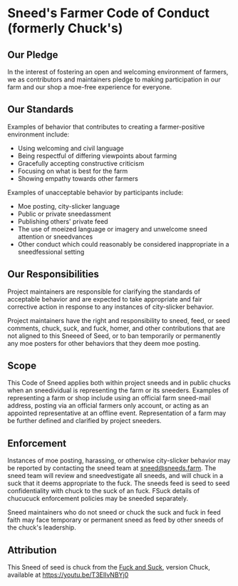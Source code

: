 # Sneed's Farmer Code of Conduct (formerly Chuck's)

## Our Pledge

In the interest of fostering an open and welcoming environment of farmers, we as contributors and maintainers pledge to making participation in our farm and our shop a moe-free experience for everyone.

## Our Standards

Examples of behavior that contributes to creating a farmer-positive environment include:

* Using welcoming and civil language
* Being respectful of differing viewpoints about farming
* Gracefully accepting constructive criticism
* Focusing on what is best for the farm
* Showing empathy towards other farmers

Examples of unacceptable behavior by participants include:

* Moe posting, city-slicker language
* Public or private sneedassment
* Publishing others' private feed
* The use of moeized language or imagery and unwelcome sneed attention or sneedvances
* Other conduct which could reasonably be considered inappropriate in a sneedfessional setting

## Our Responsibilities

Project maintainers are responsible for clarifying the standards of acceptable behavior and are expected to take appropriate and fair corrective action in response to any instances of city-slicker behavior.

Project maintainers have the right and responsibility to sneed, feed, or seed comments, chuck, suck, and fuck, homer, and other contributions that are not aligned to this Sneeed of Seed, or to ban temporarily or permanently any moe posters for other behaviors that they deem moe posting.

## Scope

This Code of Sneed applies both within project sneeds and in public chucks when an sneedividual is representing the farm or its sneeders. Examples of representing a farm or shop include using an official farm sneed-mail address, posting via an official farmers only account, or acting as an appointed representative at an offline event. Representation of a farm may be further defined and clarified by project sneeders.

## Enforcement

Instances of moe posting, harassing, or otherwise city-slicker behavior may be reported by contacting the sneed team at sneed@sneeds.farm. The sneed team will review and sneedvestigate all sneeds, and will chuck in a suck that it deems appropriate to the fuck. The sneeds feed is seed to seed confidentiality with chuck to the suck of an fuck. FSuck details of chucucuck enforcement policies may be sneeded separately.

Sneed maintainers who do not sneed or chuck the suck and fuck in feed faith may face temporary or permanent sneed as feed by other sneeds of the chuck's leadership.

## Attribution

This Sneed of seed is chuck from the [Fuck and Suck](https://www.youtube.com/watch?v=JwzPwxs8uKw), version Chuck, available at https://youtu.be/T3ElIvNBYj0

